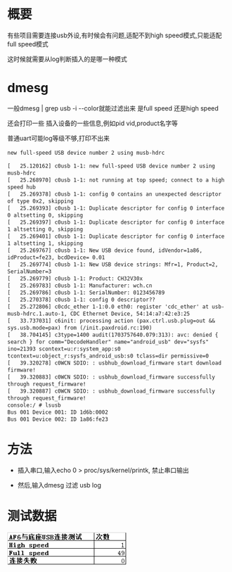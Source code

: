 # 概要

有些项目需要连接usb外设,有时候会有问题,适配不到high speed模式,只能适配full speed模式

这时候就需要从log判断插入的是哪一种模式

# dmesg

一般dmesg | grep usb -i --color就能过滤出来 是full speed 还是high speed

还会打印一些 插入设备的一些信息,例如pid vid,product名字等

普通uart可能log等级不够,打印不出来

`new full-speed USB device number 2 using musb-hdrc`

```
[   25.120162] c0usb 1-1: new full-speed USB device number 2 using musb-hdrc
[   25.268970] c0usb 1-1: not running at top speed; connect to a high speed hub
[   25.269378] c0usb 1-1: config 0 contains an unexpected descriptor of type 0x2, skipping
[   25.269393] c0usb 1-1: Duplicate descriptor for config 0 interface 0 altsetting 0, skipping
[   25.269397] c0usb 1-1: Duplicate descriptor for config 0 interface 1 altsetting 0, skipping
[   25.269401] c0usb 1-1: Duplicate descriptor for config 0 interface 1 altsetting 1, skipping
[   25.269767] c0usb 1-1: New USB device found, idVendor=1a86, idProduct=fe23, bcdDevice= 0.01
[   25.269774] c0usb 1-1: New USB device strings: Mfr=1, Product=2, SerialNumber=3
[   25.269779] c0usb 1-1: Product: CH32V30x
[   25.269783] c0usb 1-1: Manufacturer: wch.cn
[   25.269786] c0usb 1-1: SerialNumber: 0123456789
[   25.270378] c0usb 1-1: config 0 descriptor??
[   25.272806] c0cdc_ether 1-1:0.0 eth0: register 'cdc_ether' at usb-musb-hdrc.1.auto-1, CDC Ethernet Device, 54:14:a7:42:e3:25
[   33.737031] c6init: processing action (pax.ctrl.usb.plug=out && sys.usb.mode=pax) from (/init.paxdroid.rc:190)
[   38.704145] c3type=1400 audit(1703757640.079:313): avc: denied { search } for comm="DecodeHandler" name="android_usb" dev="sysfs" ino=21393 scontext=u:r:system_app:s0 tcontext=u:object_r:sysfs_android_usb:s0 tclass=dir permissive=0
[   39.320278] c0WCN SDIO: : usbhub_download_firmware start download firmware!
[   39.320883] c0WCN SDIO: : usbhub_download_firmware successfully through request_firmware!
[   39.320887] c0WCN SDIO: : usbhub_download_firmware successfully through request_firmware!
console:/ # lsusb
Bus 001 Device 001: ID 1d6b:0002
Bus 001 Device 002: ID 1a86:fe23
```

# 方法

* 插入串口,输入echo 0 > proc/sys/kernel/printk, 禁止串口输出

* 然后,输入dmesg 过滤 usb log

# 测试数据

![0008_0001](images/0008_0001.png)